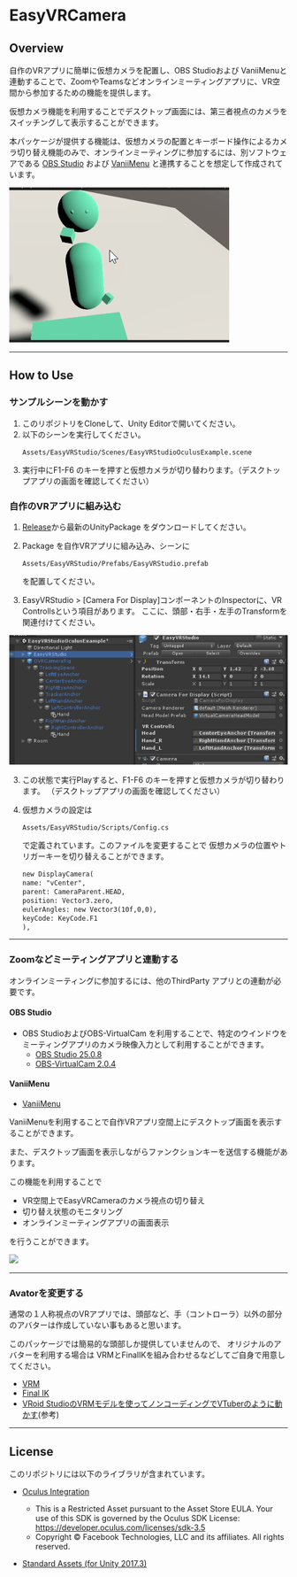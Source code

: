 # EasyVRCamera

## Overview

自作のVRアプリに簡単に仮想カメラを配置し、OBS Studioおよび VaniiMenuと連動することで、ZoomやTeamsなどオンラインミーティングアプリに、VR空間から参加するための機能を提供します。


仮想カメラ機能を利用することでデスクトップ画面には、第三者視点のカメラをスイッチングして表示することができます。

本パッケージが提供する機能は、仮想カメラの配置とキーボード操作によるカメラ切り替え機能のみで、オンラインミーティングに参加するには、別ソフトウェアである [OBS Studio](https://obsproject.com/ja/download) および [VaniiMenu](https://sabowl.sakura.ne.jp/gpsnmeajp/unity/vaniimenu/) と連携することを想定して作成されています。

<img src="docs/images/EasyVRStudio.gif"/>

----

## How to Use
### サンプルシーンを動かす
1. このリポジトリをCloneして、Unity Editorで開いてください。
2. 以下のシーンを実行してください。
    ```
    Assets/EasyVRStudio/Scenes/EasyVRStudioOculusExample.scene
    ```
3. 実行中にF1-F6 のキーを押すと仮想カメラが切り替わります。（デスクトップアプリの画面を確認してください）


### 自作のVRアプリに組み込む
1. [Release](https://github.com/the6th/EasyVRStudio/releases)から最新のUnityPackage をダウンロードしてください。
2. Package を自作VRアプリに組み込み、シーンに
    ```
    Assets/EasyVRStudio/Prefabs/EasyVRStudio.prefab
    ```
    を配置してください。

3. EasyVRStudio > [Camera For Display]コンポーネントのInspectorに、VR Controllsという項目があります。
ここに、頭部・右手・左手のTransformを関連付けてください。
<img src="docs/images/EasyVRStudio.Inspector.png"/>

3. この状態で実行Playすると、F1-F6 のキーを押すと仮想カメラが切り替わります。
（デスクトップアプリの画面を確認してください）

4. 仮想カメラの設定は
    ```
    Assets/EasyVRStudio/Scripts/Config.cs
    ```
    で定義されています。このファイルを変更することで
    仮想カメラの位置やトリガーキーを切り替えることができます。

    ```
    new DisplayCamera(
    name: "vCenter",
    parent: CameraParent.HEAD,
    position: Vector3.zero,
    eulerAngles: new Vector3(10f,0,0),
    keyCode: KeyCode.F1
    ),
    ```

---

### Zoomなどミーティングアプリと連動する
オンラインミーティングに参加するには、他のThirdParty アプリとの連動が必要です。

#### OBS Studio
* OBS StudioおよびOBS-VirtualCam を利用することで、特定のウインドウをミーティングアプリのカメラ映像入力として利用することができます。
   - [OBS Studio 25.0.8](https://obsproject.com/ja/download)
   - [OBS-VirtualCam 2.0.4](https://obsproject.com/forum/resources/obs-virtualcam.539/)

#### VaniiMenu

* [VaniiMenu](https://sabowl.sakura.ne.jp/gpsnmeajp/unity/vaniimenu/)

VaniiMenuを利用することで自作VRアプリ空間上にデスクトップ画面を表示することができます。

また、デスクトップ画面を表示しながらファンクションキーを送信する機能があります。



この機能を利用することで

* VR空間上でEasyVRCameraのカメラ視点の切り替え
* 切り替え状態のモニタリング
* オンラインミーティングアプリの画面表示

を行うことができます。

<img src="docs/images/VaniiMenu.gif"/>

----

### Avatorを変更する
通常の１人称視点のVRアプリでは、頭部など、手（コントローラ）以外の部分のアバターは作成していない事もあると思います。

このパッケージでは簡易的な頭部しか提供していませんので、
オリジナルのアバターを利用する場合は
VRMとFinalIKを組み合わせるなどしてご自身で用意してください。

* [VRM](https://vrm.dev/)
* [Final IK](https://assetstore.unity.com/packages/tools/animation/final-ik-14290?locale=ja-JP)
* [VRoid StudioのVRMモデルを使ってノンコーディングでVTuberのように動かす](https://techblog.forgevision.com/entry/2018/08/29/155803)(参考)



----

## License
このリポジトリには以下のライブラリが含まれています。

* [Oculus Integration](https://assetstore.unity.com/packages/tools/integration/oculus-integration-82022)
   - This is a Restricted Asset pursuant to the Asset Store EULA. Your use of this SDK is governed by the Oculus SDK License:
https://developer.oculus.com/licenses/sdk-3.5
   - Copyright © Facebook Technologies, LLC and its affiliates. All rights reserved.

* [Standard Assets (for Unity 2017.3)](https://assetstore.unity.com/packages/essentials/asset-packs/standard-assets-for-unity-2017-3-32351)

